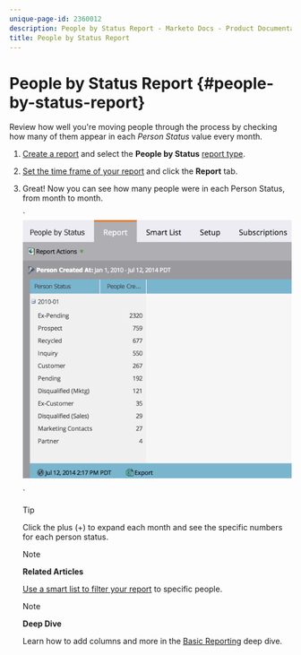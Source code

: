 ```yaml
---
unique-page-id: 2360012
description: People by Status Report - Marketo Docs - Product Documentation
title: People by Status Report
---
```


# People by Status Report {#people-by-status-report}

Review how well you're moving people through the process by checking how many of them appear in each *Person Status* value every month.

1. [Create a report](../../../../product-docs/reporting/basic-reporting/creating-reports/create-a-report-in-a-program.md) and select the **People by Status** [report type](report-type-overview.md).
1. [Set the time frame of your report](../../../../product-docs/reporting/basic-reporting/editing-reports/change-a-report-time-frame.md) and click the **Report** tab.
1. Great! Now you can see how many people were in each Person Status, from month to month.

   ` ![](assets/image2017-3-27-11-3a17-3a4.png)

   `

   >[!TIP]
   >
   >Click the plus (+) to expand each month and see the specific numbers for each person status.

   >[!NOTE]
   >
   >**Related Articles**
   >
   >
   >[Use a smart list to filter your report](../../../../product-docs/reporting/basic-reporting/editing-reports/filter-people-in-a-report-with-a-smart-list.md) to specific people.

   >[!NOTE]
   >
   >**Deep Dive**
   >
   >
   >Learn how to add columns and more in the [Basic Reporting](http://docs.marketo.com/display/docs/basic+reporting) deep dive.

